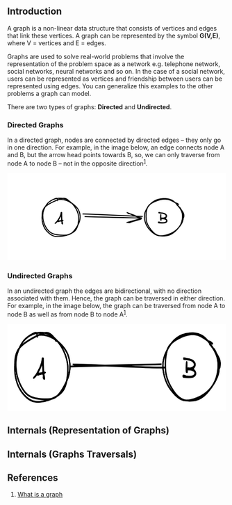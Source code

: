 ## Introduction
A graph is a non-linear data structure that consists of vertices and edges that link these vertices. A graph can be represented by the symbol **G(V,E)**, where V = vertices and E = edges.

Graphs are used to solve real-world problems that involve the representation of the problem space as a network e.g. telephone network, social networks, neural networks and so on. In the case of a social network, users can be represented as vertices and friendship between users can be represented using edges. You can generalize this examples to the other problems a graph can model.

There are two types of graphs: **Directed** and **Undirected**.

### Directed Graphs
In a directed graph, nodes are connected by directed edges – they only go in one direction. For example, in the image below, an edge connects node A and B, but the arrow head points towards B, so, we can only traverse from node A to node B – not in the opposite direction<sup>[1]()</sup>. 

<img src="images/directed-graph.png" height="200"/>

### Undirected Graphs
In an undirected graph the edges are bidirectional, with no direction associated with them. Hence, the graph can be traversed in either direction. For example, in the image below, the graph can be traversed from node A to node B as well as from node B to node A<sup>[1]()</sup>.

<img src="images/undirected-graph.png" height="200"/>

## Internals (Representation of Graphs)

## Internals (Graphs Traversals)

## References

1. [What is a graph](https://www.educative.io/edpresso/what-is-a-graph-data-structure)